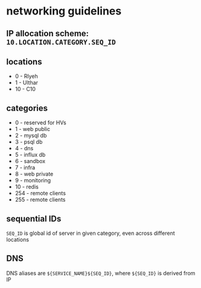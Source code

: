 # networking guidelines

## IP allocation scheme: `10.LOCATION.CATEGORY.SEQ_ID`

## locations
* 0 - Rlyeh
* 1 - Ulthar
* 10 - C10

## categories
* 0 - reserved for HVs
* 1 - web public
* 2 - mysql db
* 3 - psql db
* 4 - dns
* 5 - influx db
* 6 - sandbox
* 7 - infra
* 8 - web private
* 9 - monitoring
* 10 - redis
* 254 - remote clients
* 255 - remote clients

## sequential IDs

`SEQ_ID` is global id of server in given category, even across different locations

## DNS

DNS aliases are `${SERVICE_NAME}${SEQ_ID}`, where `${SEQ_ID}` is derived from IP